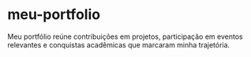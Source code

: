 # meu-portfolio
Meu portfólio reúne contribuições em projetos, participação em eventos relevantes e conquistas acadêmicas que marcaram minha trajetória.
